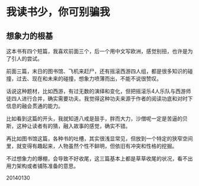 # 我读书少，你可别骗我

## 想象力的根基


这本书有四个短篇，我喜欢前面三个，后一个用中文写欧洲，感觉别扭，也许是为了引人的尝试。

前面三篇，末日的图书馆、飞机来赶尸，还有摇滚西游四人组，都是很多知识的碰撞，过去、现在和未来的碰撞，想象力喷薄而出，不能不说很赞叹。

话说这种题材，比如西游，有过无数的演绎和变化，但把摇滚乐4人乐队与西游师徒四人进行合并，确实需要功夫。我觉得这种功夫来源于作者的阅读功底和对时下信息的融会贯通的能力。

比如看到这篇的开头，我就知道八戒是鼓手，胖而大力，沙僧呢一定是苦逼的贝斯，这种让读者有的猜，融入故事的感觉，确实不错。

再比如图书馆这篇，各种书的吐槽，其实很浅显常见，但放到一个特定的狭窄空间里，就变得有趣起来，人物虽然个性不鲜明，但依旧有冲突和性格的挖掘。

不过想象力的爆棚，会导致不好收尾，这三篇基本上都是草草收尾的状况，看不出用力架构或者铺陈准备的意思。

20140130
